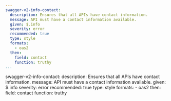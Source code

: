 ```yaml
---
swagger-v2-info-contact:
  description: Ensures that all APIs have contact information.
  message: API must have a contact information available.
  given: $.info
  severity: error
  recommended: true
  type: style
  formats:
    - oas2
  then:
    field: contact
    function: truthy
...
```

swagger-v2-info-contact:
  description: Ensures that all APIs have contact information.
  message: API must have a contact information available.
  given: $.info
  severity: error
  recommended: true
  type: style
  formats:
    - oas2
  then:
    field: contact
    function: truthy
